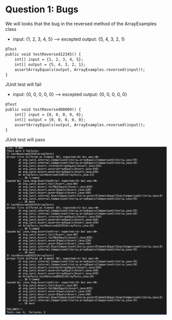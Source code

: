 # Question 1: Bugs

We will looks that the bug in the reversed method of the ArrayExamples class

* input: {1, 2, 3, 4, 5} --> excepted output: {5, 4, 3, 2, 1}
```
@Test
public void testReversed12345() {
    int[] input = {1, 2, 3, 4, 5};
    int[] output = {5, 4, 3, 2, 1};
    assertArrayEquals(output, ArrayExamples.reversed(input));
}
```
JUnit test will fail

* input: {0, 0, 0, 0, 0} --> excepted output: {0, 0, 0, 0, 0}
```
@Test
public void testReversed00000() {
    int[] input = {0, 0, 0, 0, 0};
    int[] output = {0, 0, 0, 0, 0};
    assertArrayEquals(output, ArrayExamples.reversed(input));
}
```
JUnit test will pass


![Image](Junit_Error.png)
